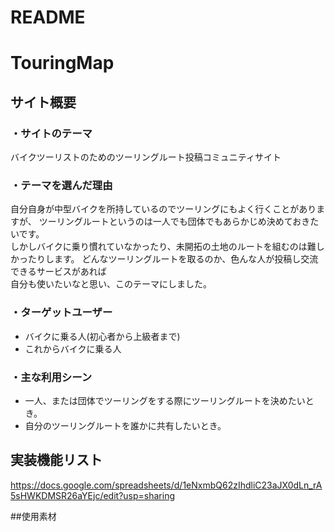 # README

# TouringMap

## サイト概要
### ・サイトのテーマ
  バイクツーリストのためのツーリングルート投稿コミュニティサイト
  
### ・テーマを選んだ理由
  自分自身が中型バイクを所持しているのでツーリングにもよく行くことがありますが、  ツーリングルートというのは一人でも団体でもあらかじめ決めておきたいです。  
  しかしバイクに乗り慣れていなかったり、未開拓の土地のルートを組むのは難しかったりします。  どんなツーリングルートを取るのか、色んな人が投稿し交流できるサービスがあれば  
  自分も使いたいなと思い、このテーマにしました。
  
### ・ターゲットユーザー
  * バイクに乗る人(初心者から上級者まで)  
  * これからバイクに乗る人
  
### ・主な利用シーン
  * 一人、または団体でツーリングをする際にツーリングルートを決めたいとき。
  * 自分のツーリングルートを誰かに共有したいとき。

## 実装機能リスト
https://docs.google.com/spreadsheets/d/1eNxmbQ62zIhdliC23aJX0dLn_rA5sHWKDMSR26aYEjc/edit?usp=sharing

##使用素材

